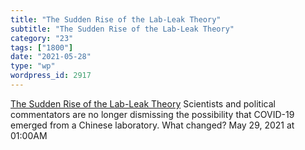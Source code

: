 ```yaml
---
title: "The Sudden Rise of the Lab-Leak Theory"
subtitle: "The Sudden Rise of the Lab-Leak Theory"
category: "23"
tags: ["1800"]
date: "2021-05-28"
type: "wp"
wordpress_id: 2917
---
```

[ The Sudden Rise of the Lab-Leak Theory](https://www.newyorker.com/news/annals-of-inquiry/the-sudden-rise-of-the-coronavirus-lab-leak-theory)
 Scientists and political commentators are no longer dismissing the possibility that COVID-19 emerged from a Chinese laboratory. What changed?
May 29, 2021 at 01:00AM